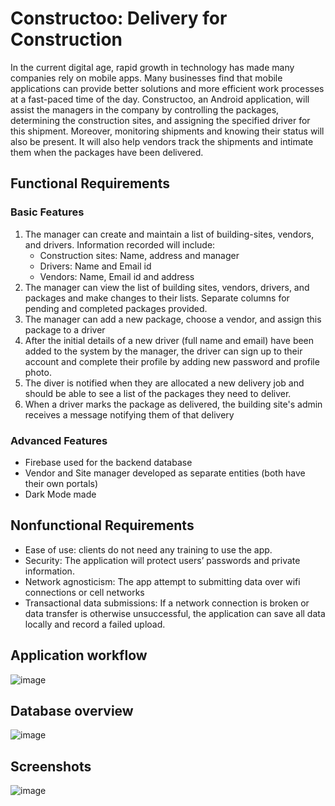 # Constructoo: Delivery for Construction
In the current digital age, rapid growth in technology has made many companies rely on mobile apps. Many businesses find that mobile applications can provide better solutions and more efficient work processes at a fast-paced time of the day. Constructoo, an Android application, will assist the managers in the company by controlling the packages, determining the construction sites, and assigning the specified driver for this shipment. Moreover, monitoring shipments and knowing their status will also be present. It will also help vendors track the shipments and intimate them when the packages have been delivered.

## Functional Requirements
### Basic Features
1. The manager can create and maintain a list of building-sites, vendors, and drivers. Information recorded will include:
    * Construction sites: Name, address and manager
    * Drivers: Name and Email id
    * Vendors: Name, Email id and address
2. The manager can view the list of building sites, vendors, drivers, and packages and make changes to their lists. Separate columns for pending and completed packages provided.
3. The manager can add a new package, choose a vendor, and assign this package to a driver
4. After the initial details of a new driver (full name and email) have been added to the system by the manager, the driver can sign up to their account and complete their profile by adding new password and profile photo.
5. The diver is notified when they are allocated a new delivery job and should be able to see a list of the packages they need to deliver.
6. When a driver marks the package as delivered, the building site's admin receives a message notifying them of that delivery
### Advanced Features
* Firebase used for the backend database
* Vendor and Site manager developed as separate entities (both have their own portals)
* Dark Mode made
## Nonfunctional Requirements
* Ease of use: clients do not need any training to use the app.
* Security: The application will protect users’ passwords and private information.
* Network agnosticism: The app attempt to submitting data over wifi connections or cell networks
* Transactional data submissions: If a network connection is broken or data transfer is otherwise unsuccessful, the application can save all data locally and record a failed upload.

## Application workflow
![image](https://user-images.githubusercontent.com/26760537/165154870-01940608-007a-4858-96d5-de45cb399a43.png)

## Database overview
![image](https://user-images.githubusercontent.com/26760537/165155061-b121ceb1-03d1-4490-9ed3-99632fc8df4a.png)

## Screenshots
![image](https://user-images.githubusercontent.com/26760537/165155215-8316f924-3945-48de-b642-24a5b5286b13.png)


